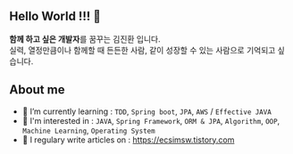 ## Hello World !!! 👋 

**함께 하고 싶은 개발자**를 꿈꾸는 김진환 입니다.
<br/>실력, 열정만큼이나 함께할 때 든든한 사람, 같이 성장할 수 있는 사람으로 기억되고 싶습니다.

## About me

 - 🌱 I’m currently learning : `TDD`, `Spring boot`, `JPA`, `AWS` / `Effective JAVA`
 - 🤔 I'm interested in : `JAVA`, `Spring Framework`, `ORM & JPA`, `Algorithm`, `OOP`, `Machine Learning`, `Operating System`
 - 📝 I regulary write articles on : https://ecsimsw.tistory.com


<!--
**ecsimsw/ecsimsw** is a ✨ _special_ ✨ repository because its `README.md` (this file) appears on your GitHub profile.

Here are some ideas to get you started:

- 🔭 I’m currently working on ...
- 🌱 I’m currently learning ...
- 👯 I’m looking to collaborate on ...
- 🤔 I’m looking for help with ...
- 💬 Ask me about ...
- 📫 How to reach me: ...
- 😄 Pronouns: ...
- ⚡ Fun fact: ...
-->
